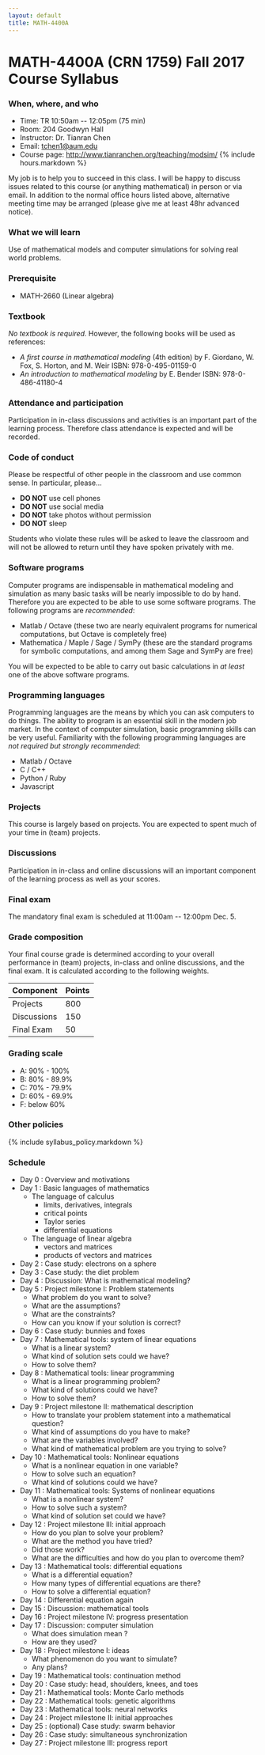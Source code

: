 ```yaml
---
layout: default
title: MATH-4400A
---
```


# MATH-4400A (CRN 1759) Fall 2017 Course Syllabus

### When, where, and who

* Time: TR 10:50am -- 12:05pm (75 min)
* Room: 204 Goodwyn Hall
* Instructor: Dr. Tianran Chen
* Email: <tchen1@aum.edu>
* Course page: <http://www.tianranchen.org/teaching/modsim/>
{% include hours.markdown %}

My job is to help you to succeed in this class.
I will be happy to discuss issues related to this course
(or anything mathematical) in person or via email.
In addition to the normal office hours listed above,
alternative meeting time may be arranged
(please give me at least 48hr advanced notice).

### What we will learn

Use of mathematical models and computer simulations for solving real world problems.

### Prerequisite

* MATH-2660 (Linear algebra)

### Textbook

_No textbook is required._ However, the following books will be used as references:

- _A first course in mathematical modeling_ (4th edition)
  by F. Giordano, W. Fox, S. Horton, and M. Weir
  ISBN: 978-0-495-01159-0
- _An introduction to mathematical modeling_
  by E. Bender
  ISBN: 978-0-486-41180-4

### Attendance and participation

Participation in in-class discussions and activities is an important part
of the learning process.
Therefore class attendance is expected and will be recorded.

### Code of conduct

Please be respectful of other people in the classroom and use common sense.
In particular, please...

* __DO NOT__ use cell phones
* __DO NOT__ use social media
* __DO NOT__ take photos without permission
* __DO NOT__ sleep

Students who violate these rules will be asked to leave the classroom
and will not be allowed to return until they have spoken privately with me.

### Software programs

Computer programs are indispensable in mathematical modeling and simulation
as many basic tasks will be nearly impossible to do by hand.
Therefore you are expected to be able to use some software programs.
The following programs are _recommended_:

- Matlab / Octave
  (these two are nearly equivalent programs for numerical computations,
  but Octave is completely free)
- Mathematica / Maple / Sage / SymPy
  (these are the standard programs for symbolic computations, and among them
  Sage and SymPy are free)

You will be expected to be able to carry out basic calculations in
_at least_ one of the above software programs.

### Programming languages

Programming languages are the means by which you can ask computers to do things.
The ability to program is an essential skill in the modern job market.
In the context of computer simulation, basic programming skills can be very useful.
Familiarity with the following programming languages are
_not required but strongly recommended_:

- Matlab / Octave
- C / C++
- Python / Ruby
- Javascript

### Projects
This course is largely based on projects.
You are expected to spent much of your time in (team) projects.

### Discussions
Participation in in-class and online discussions will an important component
of the learning process as well as your scores.

### Final exam
The mandatory final exam is scheduled at 11:00am -- 12:00pm Dec. 5.

### Grade composition
Your final course grade is determined according to your overall performance in
(team) projects, in-class and online discussions, and the final exam.
It is calculated according to the following weights.

| Component        | Points |
|------------------|--------|
| Projects         |  800   |
| Discussions      |  150   |
| Final Exam       |   50   |

### Grading scale

* A: 90% - 100%
* B: 80% - 89.9%
* C: 70% - 79.9%
* D: 60% - 69.9%
* F: below 60%

### Other policies

{% include syllabus_policy.markdown %}

### <a name="schedule"></a> Schedule

* Day 0 : Overview and motivations
* Day 1 : Basic languages of mathematics
    - The language of calculus
        * limits, derivatives, integrals
        * critical points
        * Taylor series
        * differential equations
    - The language of linear algebra
        * vectors and matrices
        * products of vectors and matrices
* Day 2 : Case study: electrons on a sphere
* Day 3 : Case study: the diet problem
* Day 4 : Discussion: What is mathematical modeling?
* Day 5 : Project milestone I: Problem statements
    - What problem do you want to solve?
    - What are the assumptions?
    - What are the constraints?
    - How can you know if your solution is correct?
* Day 6 : Case study: bunnies and foxes
* Day 7  : Mathematical tools: system of linear equations
    - What is a linear system?
    - What kind of solution sets could we have?
    - How to solve them?
* Day 8  : Mathematical tools: linear programming
    - What is a linear programming problem?
    - What kind of solutions could we have?
    - How to solve them?
* Day 9  : Project milestone II: mathematical description
    - How to translate your problem statement into a mathematical question?
    - What kind of assumptions do you have to make?
    - What are the variables involved?
    - What kind of mathematical problem are you trying to solve?
* Day 10 : Mathematical tools: Nonlinear equations
    - What is a nonlinear equation in one variable?
    - How to solve such an equation?
    - What kind of solutions could we have?
* Day 11 : Mathematical tools: Systems of nonlinear equations
    - What is a nonlinear system?
    - How to solve such a system?
    - What kind of solution set could we have?
* Day 12 : Project milestone III: initial approach
    - How do you plan to solve your problem?
    - What are the method you have tried?
    - Did those work?
    - What are the difficulties and how do you plan to overcome them?
* Day 13 : Mathematical tools: differential equations
    - What is a differential equation?
    - How many types of differential equations are there?
    - How to solve a differential equation?
* Day 14 : Differential equation again
* Day 15 : Discussion: mathematical tools
* Day 16 : Project milestone IV: progress presentation
* Day 17 : Discussion: computer simulation
    - What does simulation mean ?
    - How are they used?
* Day 18 : Project milestone I: ideas
    - What phenomenon do you want to simulate?
    - Any plans?
* Day 19 : Mathematical tools: continuation method
* Day 20 : Case study: head, shoulders, knees, and toes
* Day 21 : Mathematical tools: Monte Carlo methods
* Day 22 : Mathematical tools: genetic algorithms
* Day 23 : Mathematical tools: neural networks
* Day 24 : Project milestone II: initial approaches
* Day 25 : (optional) Case study: swarm behavior
* Day 26 : Case study: simultaneous synchronization
* Day 27 : Project milestone III: progress report
